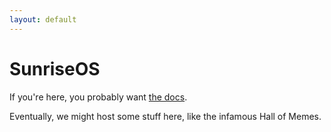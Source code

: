 ```yaml
---
layout: default
---
```


# SunriseOS

If you're here, you probably want [the docs](https://sunriseos.github.io/SunriseOS/master).

Eventually, we might host some stuff here, like the infamous Hall of Memes.
